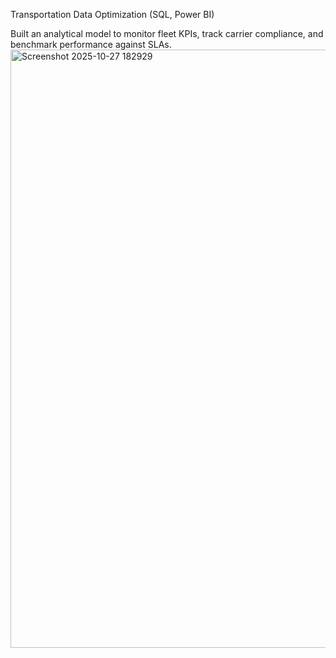 Transportation Data Optimization (SQL, Power BI)

Built an analytical model to monitor fleet KPIs, track carrier compliance, and benchmark performance against SLAs.
<img width="1351" height="957" alt="Screenshot 2025-10-27 182929" src="https://github.com/user-attachments/assets/4ee11bf5-46ee-4be0-9adf-124762f3b97e" />
